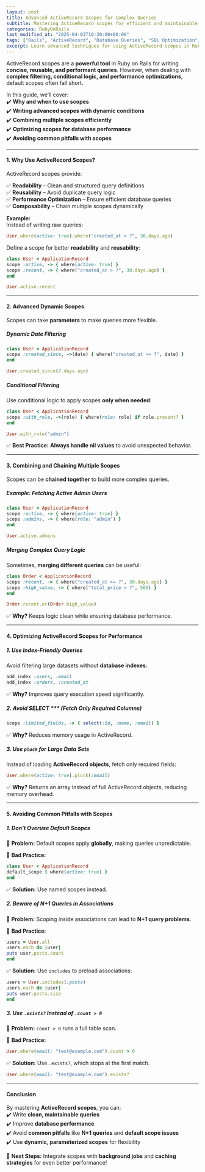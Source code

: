 ```yaml
---
layout: post  
title: Advanced ActiveRecord Scopes for Complex Queries  
subtitle: Mastering ActiveRecord scopes for efficient and maintainable Rails queries  
categories: RubyOnRails
last_modified_at: "2025-04-03T10:30:00+00:00"
tags: ["Rails", "ActiveRecord", "Database Queries", "SQL Optimization", "Performance"]  
excerpt: Learn advanced techniques for using ActiveRecord scopes in Ruby on Rails to simplify complex queries and improve database performance.  
---
```



ActiveRecord scopes are a **powerful tool** in Ruby on Rails for writing **concise, reusable, and performant queries**. However, when dealing with **complex filtering, conditional logic, and performance optimizations**, default scopes often fall short.

In this guide, we’ll cover:  
✔️ **Why and when to use scopes**  
✔️ **Writing advanced scopes with dynamic conditions**  
✔️ **Combining multiple scopes efficiently**  
✔️ **Optimizing scopes for database performance**  
✔️ **Avoiding common pitfalls with scopes**

---

#### **1. Why Use ActiveRecord Scopes?**
ActiveRecord scopes provide:

✅ **Readability** – Clean and structured query definitions  
✅ **Reusability** – Avoid duplicate query logic  
✅ **Performance Optimization** – Ensure efficient database queries  
✅ **Composability** – Chain multiple scopes dynamically

**Example:**  
Instead of writing raw queries:  
```rb  
User.where(active: true).where("created_at > ?", 30.days.ago)  
```

Define a scope for better **readability** and **reusability**:  
```rb  
class User < ApplicationRecord  
scope :active, -> { where(active: true) }  
scope :recent, -> { where("created_at > ?", 30.days.ago) }  
end

User.active.recent  
```

---

#### **2. Advanced Dynamic Scopes**
Scopes can take **parameters** to make queries more flexible.

##### **Dynamic Date Filtering**
```rb  
class User < ApplicationRecord  
scope :created_since, ->(date) { where("created_at >= ?", date) }  
end

User.created_since(7.days.ago)  
```

##### **Conditional Filtering**
Use conditional logic to apply scopes **only when needed**:  
```rb  
class User < ApplicationRecord  
scope :with_role, ->(role) { where(role: role) if role.present? }  
end

User.with_role("admin")  
```

✅ **Best Practice:** **Always handle nil values** to avoid unexpected behavior.

---

#### **3. Combining and Chaining Multiple Scopes**
Scopes can be **chained together** to build more complex queries.

##### **Example: Fetching Active Admin Users**
```rb  
class User < ApplicationRecord  
scope :active, -> { where(active: true) }  
scope :admins, -> { where(role: "admin") }  
end

User.active.admins  
```

##### **Merging Complex Query Logic**
Sometimes, **merging different queries** can be useful:  
```rb  
class Order < ApplicationRecord  
scope :recent, -> { where("created_at >= ?", 30.days.ago) }  
scope :high_value, -> { where("total_price > ?", 500) }  
end

Order.recent.or(Order.high_value)  
```

✅ **Why?** Keeps logic clean while ensuring database performance.

---

#### **4. Optimizing ActiveRecord Scopes for Performance**
##### **1. Use Index-Friendly Queries**
Avoid filtering large datasets without **database indexes**:  
```rb  
add_index :users, :email  
add_index :orders, :created_at  
```

✅ **Why?** Improves query execution speed significantly.

##### **2. Avoid SELECT *** (Fetch Only Required Columns)**
```rb  
scope :limited_fields, -> { select(:id, :name, :email) }  
```

✅ **Why?** Reduces memory usage in ActiveRecord.

##### **3. Use `pluck` for Large Data Sets**
Instead of loading **ActiveRecord objects**, fetch only required fields:  
```rb  
User.where(active: true).pluck(:email)  
```

✅ **Why?** Returns an array instead of full ActiveRecord objects, reducing memory overhead.

---

#### **5. Avoiding Common Pitfalls with Scopes**
##### **1. Don't Overuse Default Scopes**
🚨 **Problem:** Default scopes apply **globally**, making queries unpredictable.

🚫 **Bad Practice:**  
```rb  
class User < ApplicationRecord  
default_scope { where(active: true) }  
end  
```

✅ **Solution:** Use named scopes instead.

##### **2. Beware of N+1 Queries in Associations**
🚨 **Problem:** Scoping inside associations can lead to **N+1 query problems**.

🚫 **Bad Practice:**  
```rb  
users = User.all  
users.each do |user|  
puts user.posts.count  
end  
```

✅ **Solution:** Use `includes` to preload associations:  
```rb  
users = User.includes(:posts)  
users.each do |user|  
puts user.posts.size  
end  
```

##### **3. Use `.exists?` Instead of `.count > 0`**
🚨 **Problem:** `count > 0` runs a full table scan.

🚫 **Bad Practice:**  
```rb  
User.where(email: "test@example.com").count > 0  
```

✅ **Solution:** Use `.exists?`, which stops at the first match.  
```rb  
User.where(email: "test@example.com").exists?  
```

---

#### **Conclusion**
By mastering **ActiveRecord scopes**, you can:  
✔️ Write **clean, maintainable queries**  
✔️ Improve **database performance**  
✔️ Avoid **common pitfalls** like **N+1 queries** and **default scope issues**  
✔️ Use **dynamic, parameterized scopes** for flexibility

🚀 **Next Steps:** Integrate scopes with **background jobs** and **caching strategies** for even better performance!  
